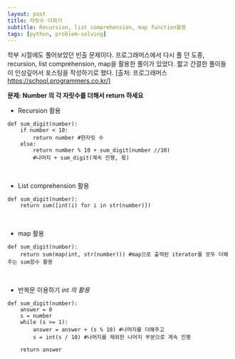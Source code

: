 ```yaml
---
layout: post
title: 자릿수 더하기
subtitle: Recursion, list comprehension, map function활용
tags: [python, problem-solving]
---
```


학부 시절에도 풀어보았던 빈출 문제이다.
프로그래머스에서 다시 풀 던 도중,  recursion, list comprehension, map을 활용한 풀이가 있었다. 짧고 간결한 풀이들이 인상깊어서 포스팅을 작성하기로 했다.
[출처: 프로그래머스 https://school.programmers.co.kr/]

**문제: Number 의 각 자릿수를 더해서 return 하세요**

- Recursion 활용
```
def sum_digit(number):
    if number < 10:
        return number #한자릿 수
    else:
        return number % 10 + sum_digit(number //10)
        #나머지 + sum_digit(계속 진행, 몫)
```

<p>&nbsp;</p>

- List comprehension 활용
```
def sum_digit(number):
    return sum([int(i) for i in str(number)])
```

<p>&nbsp;</p>

- map 활용
```
def sum_digit(number):
    return sum(map(int, str(number))) #map으로 출력된 iterator를 모두 더해주는 sum함수 활용
```

<p>&nbsp;</p>

- 반복문 이용하기 *int 의 활용*
```
def sum_digit(number):
    answer = 0
    s = number
    while (s >= 1):
        answer = answer + (s % 10) #나머지를 더해주고
        s = int(s / 10) #나머지를 제외한 나머지 부분으로 계속 진행

    return answer
```